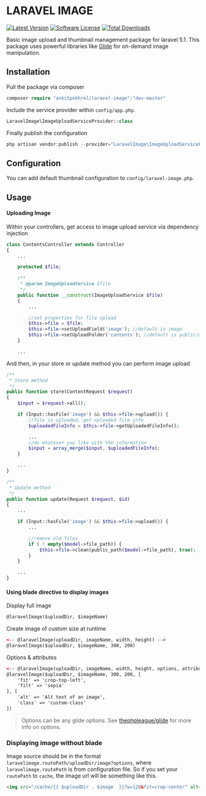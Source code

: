 # LARAVEL IMAGE
[![Latest Version](https://img.shields.io/github/release/ankitpokhrel/laravel-image.svg?style=flat-square)](https://github.com/ankitpokhrel/laravel-image/releases)
[![Software License](https://img.shields.io/badge/license-MIT-brightgreen.svg?style=flat-square)](LICENSE)
[![Total Downloads](https://img.shields.io/packagist/dt/ankitpokhrel/laravel-image.svg?style=flat-square)](https://packagist.org/packages/ankitpokhrel/laravel-image)

Basic image upload and thumbnail management package for laravel 5.1. This package uses powerful libraries like
[Glide](http://glide.thephpleague.com/) for on-demand image manipulation.

## Installation

Pull the package via composer

```php
composer require "ankitpokhrel/laravel-image":"dev-master"
```

Include the service provider within `config/app.php`.

```php
LaravelImage\ImageUploadServiceProvider::class
```

Finally publish the configuration
```php
php artisan vendor:publish --provider="LaravelImage\ImageUploadServiceProvider"
```

## Configuration
You can add default thumbnail configuration to `config/laravel-image.php`.

## Usage

#### Uploading Image
Within your controllers, get access to image upload service via dependency injection
```php
class ContentsController extends Controller
{
    ...

    protected $file;

    /**
     * @param ImageUploadService $file
     */
    public function __construct(ImageUploadService $file)
    {
        ...

        //set properties for file upload
        $this->file = $file;
        $this->file->setUploadField('image'); //default is image
        $this->file->setUploadFolder('contents'); //default is public/uploads/contents
    }

    ...

```

And then, in your store or update method you can perform image upload
```php
/**
 * Store method
 */
public function store(ContentRequest $request)
{
    $input = $request->all();

    if (Input::hasFile('image') && $this->file->upload()) {
        //file is uploaded, get uploaded file info
        $uploadedFileInfo = $this->file->getUploadedFileInfo();

        ...
        //do whatever you like with the information
        $input = array_merge($input, $uploadedFileInfo);
    }

    ...
}

/**
 * Update method
 */
public function update(Request $request, $id)
{
    ...

    if (Input::hasFile('image') && $this->file->upload()) {
        ...

        //remove old files
        if ( ! empty($model->file_path)) {
            $this->file->clean(public_path($model->file_path), true);
        }
    }

    ...
}
```

#### Using blade directive to display images

Display full image
```html
@laravelImage($uploadDir, $imageName)
```

Create image of custom size at runtime
```html
<-- @laravelImage(uploadDir, imageName, width, height) -->
@laravelImage($uploadDir, $imageName, 300, 200)
```

Options & attributes
```html
<-- @laravelImage(uploadDir, imageName, width, height, options, attributes) -->
@laravelImage($uploadDir, $imageName, 300, 200, [
    'fit' => 'crop-top-left',
    'filt' => 'sepia'
], [
    'alt' => 'Alt text of an image',
    'class' => 'custom-class'
])
```

> Options can be any glide options. See [thephpleague/glide](http://glide.thephpleague.com/) for more info on options.

### Displaying image without blade
 
 Image source should be in the format `laravelimage.routePath/uploadDir/image?options`, where `laravelimage.routePath` is from configuration file.
 So if you set your `routePath` to `cache`, the image url will be something like this.

```html
<img src="/cache/{{ $uploadDir . $image  }}?w=128&fit=crop-center" alt="" />
```
